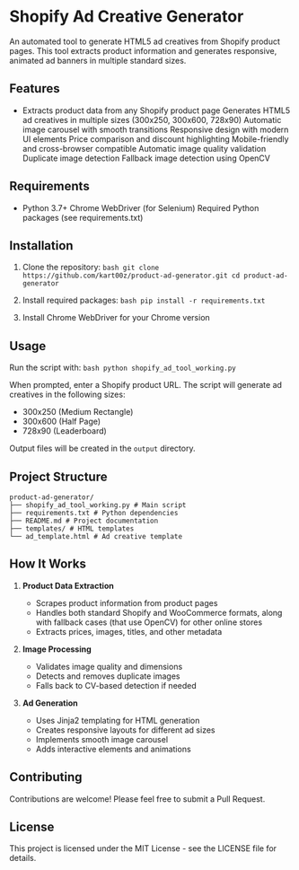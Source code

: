 # Shopify Ad Creative Generator
An automated tool to generate HTML5 ad creatives from Shopify product pages. This tool extracts product information and generates responsive, animated ad banners in multiple standard sizes.
## Features
- Extracts product data from any Shopify product page
 Generates HTML5 ad creatives in multiple sizes (300x250, 300x600, 728x90)
 Automatic image carousel with smooth transitions
 Responsive design with modern UI elements
 Price comparison and discount highlighting
 Mobile-friendly and cross-browser compatible
 Automatic image quality validation
 Duplicate image detection
 Fallback image detection using OpenCV
## Requirements
- Python 3.7+
 Chrome WebDriver (for Selenium)
 Required Python packages (see requirements.txt)
## Installation
1. Clone the repository:
`bash
git clone https://github.com/kart00z/product-ad-generator.git
cd product-ad-generator`

2. Install required packages:
`bash
pip install -r requirements.txt`

3. Install Chrome WebDriver for your Chrome version

## Usage

Run the script with:
`bash
python shopify_ad_tool_working.py`

When prompted, enter a Shopify product URL. The script will generate ad creatives in the following sizes:
- 300x250 (Medium Rectangle)
- 300x600 (Half Page)
- 728x90 (Leaderboard)

Output files will be created in the `output` directory.

## Project Structure
```
product-ad-generator/
├── shopify_ad_tool_working.py # Main script
├── requirements.txt # Python dependencies
├── README.md # Project documentation
├── templates/ # HTML templates
└── ad_template.html # Ad creative template
```


## How It Works

1. **Product Data Extraction**
   - Scrapes product information from product pages
   - Handles both standard Shopify and WooCommerce formats, along with fallback cases (that use OpenCV) for other online stores 
   - Extracts prices, images, titles, and other metadata

2. **Image Processing**
   - Validates image quality and dimensions
   - Detects and removes duplicate images
   - Falls back to CV-based detection if needed

3. **Ad Generation**
   - Uses Jinja2 templating for HTML generation
   - Creates responsive layouts for different ad sizes
   - Implements smooth image carousel
   - Adds interactive elements and animations

## Contributing

Contributions are welcome! Please feel free to submit a Pull Request.

## License

This project is licensed under the MIT License - see the LICENSE file for details.
